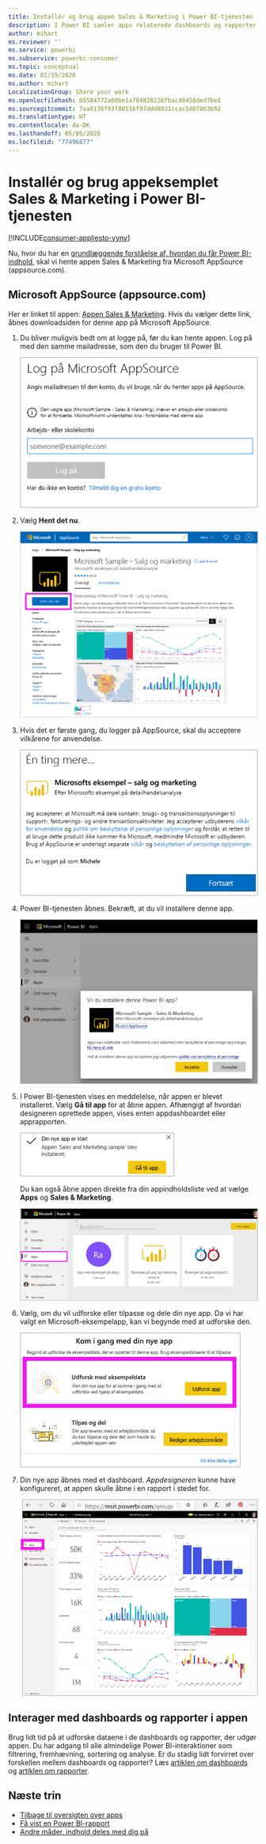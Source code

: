 ```yaml
---
title: Installér og brug appen Sales & Marketing i Power BI-tjenesten
description: I Power BI samler apps relaterede dashboards og rapporter på ét sted. Installér appen Sales & Marketing fra AppSource.
author: mihart
ms.reviewer: ''
ms.service: powerbi
ms.subservice: powerbi-consumer
ms.topic: conceptual
ms.date: 02/19/2020
ms.author: mihart
LocalizationGroup: Share your work
ms.openlocfilehash: 65584772a60be1a784828226fbac48458ded7be8
ms.sourcegitcommit: 7aa0136f93f88516f97ddd8031ccac5d07863b92
ms.translationtype: HT
ms.contentlocale: da-DK
ms.lasthandoff: 05/05/2020
ms.locfileid: "77496877"
---
```

# <a name="install-and-use-the-sample-sales-and-marketing-app-in-the-power-bi-service"></a>Installér og brug appeksemplet Sales & Marketing i Power BI-tjenesten

[!INCLUDE[consumer-appliesto-yyny](../includes/consumer-appliesto-yyny.md)]

Nu, hvor du har en [grundlæggende forståelse af, hvordan du får Power BI-indhold](end-user-app-view.md), skal vi hente appen Sales & Marketing fra Microsoft AppSource (appsource.com). 


## <a name="microsoft-appsource-appsourcecom"></a>Microsoft AppSource (appsource.com)
Her er linket til appen: [Appen Sales & Marketing](https://appsource.microsoft.com/product/power-bi/microsoft-retail-analysis-sample.salesandmarketingsample?tab=Overview). Hvis du vælger dette link, åbnes downloadsiden for denne app på Microsoft AppSource. 

1. Du bliver muligvis bedt om at logge på, før du kan hente appen. Log på med den samme mailadresse, som den du bruger til Power BI. 

    ![Log på-skærm i AppSource  ](./media/end-user-app-marketing/power-bi-sign-in.png)

2. Vælg **Hent det nu**. 

    ![AppSource-websted med Power BI-apps valgt  ](./media/end-user-app-marketing/power-bi-get-now.png)


3. Hvis det er første gang, du logger på AppSource, skal du acceptere vilkårene for anvendelse. 

    ![Vilkår for anvendelse-skærm i AppSource  ](./media/end-user-app-marketing/power-bi-term.png)


4. Power BI-tjenesten åbnes. Bekræft, at du vil installere denne app.

    ![Vil du installere denne app?  ](./media/end-user-apps/power-bi-app-install.png)

5. I Power BI-tjenesten vises en meddelelse, når appen er blevet installeret. Vælg **Gå til app** for at åbne appen. Afhængigt af hvordan designeren oprettede appen, vises enten appdashboardet eller apprapporten.

    ![Appen blev installeret ](./media/end-user-apps/power-bi-app-ready.png)

    Du kan også åbne appen direkte fra din appindholdsliste ved at vælge **Apps** og **Sales & Marketing**.

    ![Apps i Power BI](./media/end-user-apps/power-bi-apps.png)


6. Vælg, om du vil udforske eller tilpasse og dele din nye app. Da vi har valgt en Microsoft-eksempelapp, kan vi begynde med at udforske den. 

    ![Udforsk ved hjælp af eksempeldata](./media/end-user-apps/power-bi-explore.png)

7.  Din nye app åbnes med et dashboard. *Appdesigneren* kunne have konfigureret, at appen skulle åbne i en rapport i stedet for.  

    ![Udforsk ved hjælp af eksempeldata](./media/end-user-apps/power-bi-new-app.png)




## <a name="interact-with-the-dashboards-and-reports-in-the-app"></a>Interager med dashboards og rapporter i appen
Brug lidt tid på at udforske dataene i de dashboards og rapporter, der udgør appen. Du har adgang til alle almindelige Power BI-interaktioner som filtrering, fremhævning, sortering og analyse.  Er du stadig lidt forvirret over forskellen mellem dashboards og rapporter?  Læs [artiklen om dashboards](end-user-dashboards.md) og [artiklen om rapporter](end-user-reports.md).  




## <a name="next-steps"></a>Næste trin
* [Tilbage til oversigten over apps](end-user-apps.md)
* [Få vist en Power BI-rapport](end-user-report-open.md)
* [Andre måder, indhold deles med dig på](end-user-shared-with-me.md)
